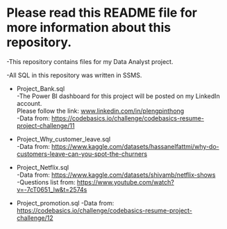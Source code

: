 # Please read this README file for more information about this repository.

-This repository contains files for my Data Analyst project.

-All SQL in this repository was written in SSMS.

- Project_Bank.sql  
  -The Power BI dashboard for this project will be posted on my LinkedIn account.  
Please follow the link: www.linkedin.com/in/plengpinthong  
  -Data from: https://codebasics.io/challenge/codebasics-resume-project-challenge/11

- Project_Why_customer_leave.sql  
-Data from: https://www.kaggle.com/datasets/hassanelfattmi/why-do-customers-leave-can-you-spot-the-churners

- Project_Netflix.sql  
-Data from: https://www.kaggle.com/datasets/shivamb/netflix-shows  
-Questions list from: https://www.youtube.com/watch?v=-7cT0651_lw&t=2574s

- Project_promotion.sql
-Data from: https://codebasics.io/challenge/codebasics-resume-project-challenge/12
